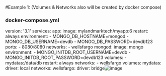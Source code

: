 #Example 1: (Volumes & Networks also will be created by docker compose)
### docker-compose.yml 
version: '3.1'
services:
  app:
    image: mylandmarktech/myapp:6
    restart: always 
    environment:
    - MONGO_DB_HOSTNAME=mongod
    - MONGO_DB_USERNAME=devdb
    - MONGO_DB_PASSWORD=devdb123
    ports:
      - 8080:8080
    networks:
    - wellsfargo
  mongod:
    image: mongo
    environment:
    - MONGO_INITDB_ROOT_USERNAME=devdb
    - MONGO_INITDB_ROOT_PASSWORD=devdb123
    volumes:
      - mydatas:/data/db
    restart: always
    networks:
    - wellsfargo
volumes:
  mydatas:
    driver: local
networks:
  wellsfargo:
    driver: bridge![image](https://github.com/itoroukpe/Dockerfiles/assets/122684000/b90b628b-0606-4f84-b3d4-987eb28b63bd)
